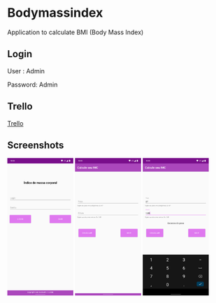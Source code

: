 # Bodymassindex
 Application to calculate BMI (Body Mass Index)

## Login
User : Admin

Password: Admin


## Trello

[Trello](https://trello.com/b/cEijAFb4/calc-body-mass-index-app)

## Screenshots 


  <img src="https://raw.githubusercontent.com/ericrocha97/Bodymassindex/master/screenshot/Screenshot_20190919-170823.png" height="30%" width="30%"> <img src="https://raw.githubusercontent.com/ericrocha97/Bodymassindex/master/screenshot/Screenshot_20190919-170833.png" height="30%" width="30%"> <img src="https://raw.githubusercontent.com/ericrocha97/Bodymassindex/master/screenshot/Screenshot_20190919-170857.png" height="30%" width="30%">


